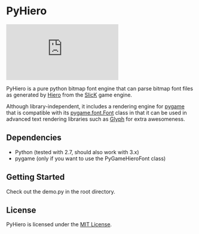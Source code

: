 # PyHiero

![PyHiero Screenshot](http://opensource.org/licenses/mit-license.php)

PyHiero is a pure python bitmap font engine that can parse bitmap font files as generated by [Hiero](http://slick.cokeandcode.com/demos/hiero.jnlp) from the [SlicK](http://slick.cokeandcode.com/) game engine. 

Although library-independent, it includes a rendering engine for [pygame](http://www.pygame.org/) that is compatible with its [pygame.font.Font](http://www.pygame.org/docs/ref/font.html#pygame.font.Font) class in that it can be used in advanced text rendering libraries such as [Glyph](http://code.google.com/p/glyph/) for extra awesomeness.  

## Dependencies
* Python (tested with 2.7, should also work with 3.x)
* pygame (only if you want to use the PyGameHieroFont class)

## Getting Started
Check out the demo.py in the root directory.

## License
PyHiero is licensed under the [MIT License](http://opensource.org/licenses/mit-license.php).


